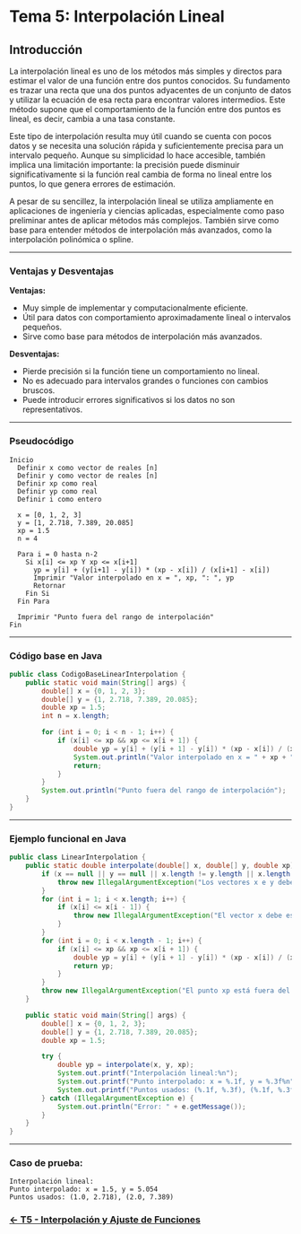 
# Tema 5: Interpolación Lineal

## Introducción

La interpolación lineal es uno de los métodos más simples y directos para estimar el valor de una función entre dos puntos conocidos. Su fundamento es trazar una recta que una dos puntos adyacentes de un conjunto de datos y utilizar la ecuación de esa recta para encontrar valores intermedios. Este método supone que el comportamiento de la función entre dos puntos es lineal, es decir, cambia a una tasa constante.

Este tipo de interpolación resulta muy útil cuando se cuenta con pocos datos y se necesita una solución rápida y suficientemente precisa para un intervalo pequeño. Aunque su simplicidad lo hace accesible, también implica una limitación importante: la precisión puede disminuir significativamente si la función real cambia de forma no lineal entre los puntos, lo que genera errores de estimación.

A pesar de su sencillez, la interpolación lineal se utiliza ampliamente en aplicaciones de ingeniería y ciencias aplicadas, especialmente como paso preliminar antes de aplicar métodos más complejos. También sirve como base para entender métodos de interpolación más avanzados, como la interpolación polinómica o spline.

---

### Ventajas y Desventajas

**Ventajas:**
- Muy simple de implementar y computacionalmente eficiente.
- Útil para datos con comportamiento aproximadamente lineal o intervalos pequeños.
- Sirve como base para métodos de interpolación más avanzados.

**Desventajas:**
- Pierde precisión si la función tiene un comportamiento no lineal.
- No es adecuado para intervalos grandes o funciones con cambios bruscos.
- Puede introducir errores significativos si los datos no son representativos.

---

### Pseudocódigo

```text
Inicio
  Definir x como vector de reales [n]
  Definir y como vector de reales [n]
  Definir xp como real
  Definir yp como real
  Definir i como entero

  x = [0, 1, 2, 3]
  y = [1, 2.718, 7.389, 20.085]
  xp = 1.5
  n = 4

  Para i = 0 hasta n-2
    Si x[i] <= xp Y xp <= x[i+1]
      yp = y[i] + (y[i+1] - y[i]) * (xp - x[i]) / (x[i+1] - x[i])
      Imprimir "Valor interpolado en x = ", xp, ": ", yp
      Retornar
    Fin Si
  Fin Para

  Imprimir "Punto fuera del rango de interpolación"
Fin
```

---

### Código base en Java

```java
public class CodigoBaseLinearInterpolation {
    public static void main(String[] args) {
        double[] x = {0, 1, 2, 3};
        double[] y = {1, 2.718, 7.389, 20.085};
        double xp = 1.5;
        int n = x.length;

        for (int i = 0; i < n - 1; i++) {
            if (x[i] <= xp && xp <= x[i + 1]) {
                double yp = y[i] + (y[i + 1] - y[i]) * (xp - x[i]) / (x[i + 1] - x[i]);
                System.out.println("Valor interpolado en x = " + xp + ": " + yp);
                return;
            }
        }
        System.out.println("Punto fuera del rango de interpolación");
    }
}
```

---

### Ejemplo funcional en Java

```java
public class LinearInterpolation {
    public static double interpolate(double[] x, double[] y, double xp) {
        if (x == null || y == null || x.length != y.length || x.length < 2) {
            throw new IllegalArgumentException("Los vectores x e y deben tener la misma longitud y al menos 2 elementos");
        }
        for (int i = 1; i < x.length; i++) {
            if (x[i] <= x[i - 1]) {
                throw new IllegalArgumentException("El vector x debe estar ordenado en orden ascendente");
            }
        }
        for (int i = 0; i < x.length - 1; i++) {
            if (x[i] <= xp && xp <= x[i + 1]) {
                double yp = y[i] + (y[i + 1] - y[i]) * (xp - x[i]) / (x[i + 1] - x[i]);
                return yp;
            }
        }
        throw new IllegalArgumentException("El punto xp está fuera del rango de interpolación");
    }

    public static void main(String[] args) {
        double[] x = {0, 1, 2, 3};
        double[] y = {1, 2.718, 7.389, 20.085};
        double xp = 1.5;

        try {
            double yp = interpolate(x, y, xp);
            System.out.printf("Interpolación lineal:%n");
            System.out.printf("Punto interpolado: x = %.1f, y = %.3f%n", xp, yp);
            System.out.printf("Puntos usados: (%.1f, %.3f), (%.1f, %.3f)%n", x[1], y[1], x[2], y[2]);
        } catch (IllegalArgumentException e) {
            System.out.println("Error: " + e.getMessage());
        }
    }
}
```

---

### Caso de prueba:

```text
Interpolación lineal:
Punto interpolado: x = 1.5, y = 5.054
Puntos usados: (1.0, 2.718), (2.0, 7.389)
```
### [<- T5 - Interpolación y Ajuste de Funciones ](https://github.com/Yayackie/Trabajos_Metodos-Numericos/tree/main/T5%20-%20Interpolaci%C3%B3n%20y%20Ajuste%20de%20Funciones)

